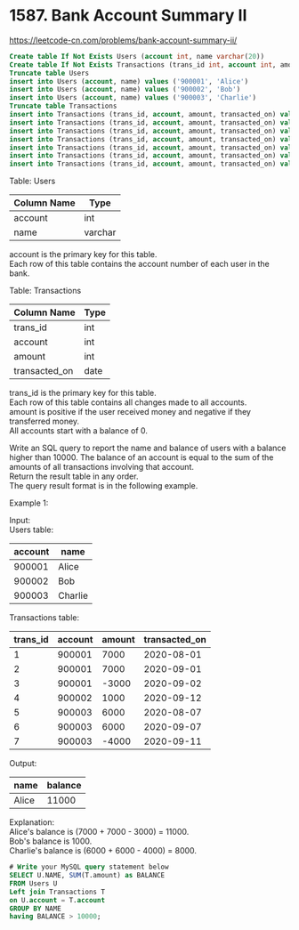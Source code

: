 # 1587. Bank Account Summary II
https://leetcode-cn.com/problems/bank-account-summary-ii/

``` sql
Create table If Not Exists Users (account int, name varchar(20))
Create table If Not Exists Transactions (trans_id int, account int, amount int, transacted_on date)
Truncate table Users
insert into Users (account, name) values ('900001', 'Alice')
insert into Users (account, name) values ('900002', 'Bob')
insert into Users (account, name) values ('900003', 'Charlie')
Truncate table Transactions
insert into Transactions (trans_id, account, amount, transacted_on) values ('1', '900001', '7000', '2020-08-01')
insert into Transactions (trans_id, account, amount, transacted_on) values ('2', '900001', '7000', '2020-09-01')
insert into Transactions (trans_id, account, amount, transacted_on) values ('3', '900001', '-3000', '2020-09-02')
insert into Transactions (trans_id, account, amount, transacted_on) values ('4', '900002', '1000', '2020-09-12')
insert into Transactions (trans_id, account, amount, transacted_on) values ('5', '900003', '6000', '2020-08-07')
insert into Transactions (trans_id, account, amount, transacted_on) values ('6', '900003', '6000', '2020-09-07')
insert into Transactions (trans_id, account, amount, transacted_on) values ('7', '900003', '-4000', '2020-09-11')
```

Table: Users  


| Column Name  | Type    |
|------------|--------------|
| account      | int     |
| name         | varchar |

account is the primary key for this table.  
Each row of this table contains the account number of each user in the bank.  
 

Table: Transactions  


| Column Name   | Type    |
|------------|--------------|
| trans_id      | int     |
| account       | int     |
| amount        | int     |
| transacted_on | date    |

trans_id is the primary key for this table.  
Each row of this table contains all changes made to all accounts.  
amount is positive if the user received money and negative if they transferred money.  
All accounts start with a balance of 0.  
 

Write an SQL query to report the name and balance of users with a balance higher than 10000. The balance of an account is equal to the sum of the amounts of all transactions involving that account.  
Return the result table in any order.  
The query result format is in the following example.  

Example 1:  

Input:   
Users table:  

| account    | name         |
|------------|--------------|
| 900001     | Alice        |
| 900002     | Bob          |
| 900003     | Charlie      |

Transactions table:  

| trans_id   | account    | amount     | transacted_on |
|------------|------------|------------|---------------|
| 1          | 900001     | 7000       |  2020-08-01   |
| 2          | 900001     | 7000       |  2020-09-01   |
| 3          | 900001     | -3000      |  2020-09-02   |
| 4          | 900002     | 1000       |  2020-09-12   |
| 5          | 900003     | 6000       |  2020-08-07   |
| 6          | 900003     | 6000       |  2020-09-07   |
| 7          | 900003     | -4000      |  2020-09-11   |

Output:   

| name       | balance    |
|------------|--------------|
| Alice      | 11000      |

Explanation:   
Alice's balance is (7000 + 7000 - 3000) = 11000.  
Bob's balance is 1000.  
Charlie's balance is (6000 + 6000 - 4000) = 8000.  

``` sql
# Write your MySQL query statement below
SELECT U.NAME, SUM(T.amount) as BALANCE
FROM Users U
Left join Transactions T
on U.account = T.account
GROUP BY NAME
having BALANCE > 10000;
```
